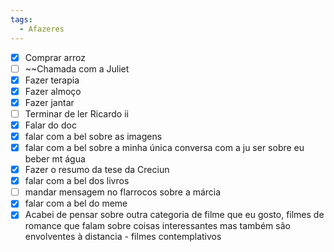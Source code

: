 ```yaml
---
tags:
  - Afazeres
---
```


- [x] Comprar arroz
- [ ] ~~Chamada com a Juliet
- [x] Fazer terapia
- [x] Fazer almoço
- [x] Fazer jantar
- [ ] Terminar de ler Ricardo ii
- [x] Falar do doc
- [x] falar com a bel sobre as imagens
- [x] falar com a bel sobre a minha única conversa com a ju ser sobre eu beber mt água
- [x] Fazer o resumo da tese da Creciun
- [x] falar com a bel dos livros
- [ ] mandar mensagem no flarrocos sobre a márcia
- [x] falar com a bel do meme
- [x] Acabei de pensar sobre outra categoria de filme que eu gosto, filmes de romance que falam sobre coisas interessantes mas também são envolventes à distancia - filmes contemplativos